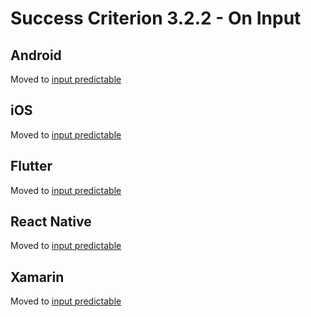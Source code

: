 # Success Criterion 3.2.2 - On Input

## Android

Moved to [input predictable](../input-predictable.md)

## iOS

Moved to [input predictable](../input-predictable.md)

## Flutter

Moved to [input predictable](../input-predictable.md)

## React Native

Moved to [input predictable](../input-predictable.md)

## Xamarin

Moved to [input predictable](../input-predictable.md)
